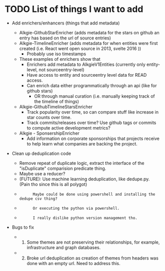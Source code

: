 # TODO List of things I want to add

- Add enrichers/enhancers (things that add metadata)
    - Alkgie-GithubStarEnricher (adds metadata for the stars on github an entry has based on the url of source entries)
    - Alkgie-TimelineEnricher (adds metadata for when entities were first created (i.e. React went open source in 2013, svelte 2016 ))
        - Probably use iso timestamps
    - These examples of enrichers show that
        - Enrichers add metadata to AlkgieV1Entities (currently only entity-level, not sourceentry-level)
        - Have access to entity and sourceentry level data for READ access.
        - Can enrich data either programmatically through an api (like for github stars)
            - OR through manual curation (i.e. manually keeping track of the timeline of things)
    - Alkgie-GithubTimelineStarsEnricher
        - Track popularity over time, so can compare stuff like increase in star counts over time.
        - Track commits/releases over time? Use github tags or commits to compute active development metrics?
    - Alkgie - SponsershipEnricher
        - Add information on corporate sponsorships that projects receive to help learn what companies are backing
          the project.



- Clean up deduplication code
    - Remove repeat of duplicate logic, extract the interface of the "isDuplicate" comparision predicate thing.
    - Maybe use a reducer?
    - (FUTURE): Use machine learning deduplication, like dedupe.py. (Pain tho since this is all polygot)
    -           Maybe could be done using powershell and installing the dedupe csv thing?
    -           Or executing the python via powershell.
    -           I really dislike python version management tho.


- Bugs to fix
    - 1. Some themes are not preserving their relationships, for example, infrastructure and graph databases.
    - 2. Broke url deduplication as creation of themes from headers was done with an empty url. Need to address this.